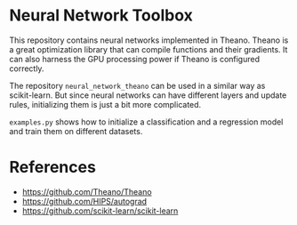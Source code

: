 Neural Network Toolbox
======================

This repository contains neural networks implemented in Theano. Theano is a great optimization library that can compile
functions and their gradients. It can also harness the GPU processing power if Theano is configured correctly.

The repository `neural_network_theano` can be used in a similar way as scikit-learn. But since neural networks
can have different layers and update rules, initializing them is just a bit more complicated.

`examples.py` shows how to initialize a classification and a regression model and train them on different datasets.


References
==========

* https://github.com/Theano/Theano
* https://github.com/HIPS/autograd
* https://github.com/scikit-learn/scikit-learn
